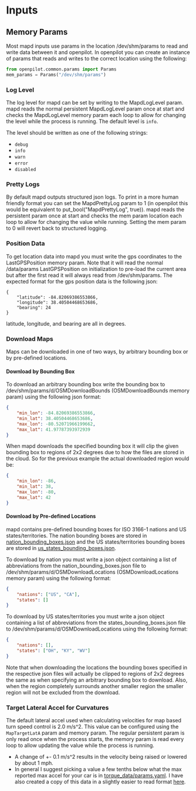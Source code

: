 # Inputs
## Memory Params
Most mapd inputs use params in the location /dev/shm/params to read and write
data between it and openpilot. In openpilot you can create an instance of
params that reads and writes to the correct location using the following:
```python
from openpilot.common.params import Params
mem_params = Params("/dev/shm/params")
```

### Log Level
The log level for mapd can be set by writing to the MapdLogLevel param. mapd
reads the normal persistent MapdLogLevel param once at start and checks the
MapdLogLevel memory param each loop to allow for changing the level while the
process is running. The default level is `info`.

The level should be written as one of the following strings:
* `debug`
* `info`
* `warn`
* `error`
* `disabled`

### Pretty Logs
By default mapd outputs structured json logs. To print in a more human friendly
format you can set the MapdPrettyLog param to 1 (in openpilot this would be
equivalent to put\_bool("MapdPrettyLog", true)). mapd reads the persistent param
once at start and checks the mem param location each loop to allow for changing
the value while running. Setting the mem param to 0 will revert back to
structured logging.

### Position Data
To get location data into mapd you must write the gps coordinates to the
LastGPSPosition memory param. Note that it will read the normal /data/params
LastGPSPosition on initialization to pre-load the current area but after the
first read it will always read from /dev/shm/params. The expected format for the
gps position data is the following json:
```
{
    "latitude": -84.82069386553866,
    "longitude": 38.40504468653686,
    "bearing": 24
}
```
latitude, longitude, and bearing are all in degrees.

### Download Maps
Maps can be downloaded in one of two ways, by arbitrary bounding box or by
pre-defined locations.

#### Download by Bounding Box
To download an arbitrary bounding box write the bounding box to
/dev/shm/params/d/OSMDownloadBounds (OSMDownloadBounds memory param) using the
following json format:
```json
{
    "min_lon": -84.82069386553866,
    "min_lat": 38.40504468653686,
    "max_lon": -80.52071966199662,
    "max_lat": 41.97787393972939
}
```

When mapd downloads the specified bounding box it will clip the given bounding
box to regions of 2x2 degrees due to how the files are stored in the cloud. So
for the previous example the actual downloaded region would be:
```json
{
    "min_lon": -86,
    "min_lat": 38,
    "max_lon": -80,
    "max_lat": 42
}
```
#### Download by Pre-defined Locations
mapd contains pre-defined bounding boxes for ISO 3166-1 nations and US
states/territories. The nation bounding boxes are stored in
[nation_bounding_boxes.json](./nation_bounding_boxes.json) and the US
states/territories bounding boxes are stored in
[us_states_bounding_boxes.json](./us_states_bounding_boxes.json).

To download by nation you must write a json object containing a list of
abbreviations from the nation_bounding_boxes.json file to
/dev/shm/params/d/OSMDownloadLocations (OSMDownloadLocations memory param) using
the following format:
```json
{
    "nations": ["US", "CA"],
    "states": []
}
```
To download by US states/territories you must write a json object containing a
list of abbreviations from the states_bounding_boxes.json file to
/dev/shm/params/d/OSMDownloadLocations using the following format:
```json
{
    "nations": [],
    "states": ["OH", "KY", "WV"]
}
```

Note that when downloading the locations the bounding boxes specified in the
respective json files will actually be clipped to regions of 2x2 degrees the
same as when specifying an arbitrary bounding box to download. Also, when the
region completely surrounds another smaller region the smaller region will not
be excluded from the download.

### Target Lateral Accel for Curvatures
The default lateral accel used when calculating velocities for map based turn
speed control is 2.0 m/s^2. This value can be configured using the `MapTargetLatA`
param and memory param. The regular persistent param is only read once when the
process starts, the memory param is read every loop to allow updating the value
while the process is running.

* A change of +- 0.1 m/s^2 results in the velocity being raised or lowered by
about 1 mph. 
* In general I suggest picking a value a few tenths below what the max reported
  max accel for your car is in [torque_data/params.yaml](https://github.com/commaai/openpilot/blob/master/selfdrive/car/torque_data/params.yaml).
  I have also created a copy of this data in a slightly easier to read format
  [here](./torque_data.md).
